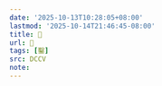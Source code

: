 ```yaml
---
date: '2025-10-13T10:28:05+08:00'
lastmod: '2025-10-14T21:46:45-08:00'
title: 􂊷
url: 􂊷
tags: [鑿]
src: DCCV
note:
---
```

